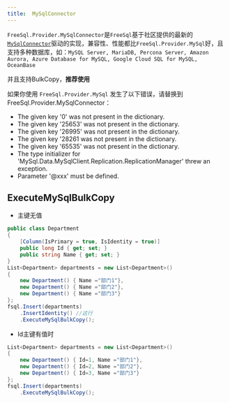 ```yaml
---
title:  MySqlConnector
---
```


<!-- # FreeSql.Provider.MySqlConnector -->

`FreeSql.Provider.MySqlConnector`是`FreeSql`基于社区提供的最新的[`MySqlConnector`](https://github.com/mysql-net/MySqlConnector)驱动的实现，兼容性、性能都比`FreeSql.Provider.MySql`好，且支持多种数据库，如：`MySQL Server, MariaDB, Percona Server, Amazon Aurora, Azure Database for MySQL, Google Cloud SQL for MySQL, OceanBase`

并且支持BulkCopy，**推荐使用**

如果你使用 `FreeSql.Provider.MySql` 发生了以下错误，请替换到 FreeSql.Provider.MySqlConnector：

- The given key '0' was not present in the dictionary.
- The given key '25653' was not present in the dictionary.
- The given key '26995' was not present in the dictionary.
- The given key '28261 was not present in the dictionary.
- The given key '65535' was not present in the dictionary.
- The type initializer for 'MySql.Data.MySqlClient.Replication.ReplicationManager' threw an exception.
- Parameter '@xxx' must be defined.

## ExecuteMySqlBulkCopy

- 主键无值

```cs
public class Department
{
    [Column(IsPrimary = true, IsIdentity = true)]
    public long Id { get; set; }
    public string Name { get; set; }
}
List<Department> departments = new List<Department>()
{
    new Department() { Name ="部门1"},
    new Department() { Name ="部门2"},
    new Department() { Name ="部门3"}
};
fsql.Insert(departments)
    .InsertIdentity() //这行
    .ExecuteMySqlBulkCopy();
```

- Id主键有值时

```cs
List<Department> departments = new List<Department>()
{
    new Department() { Id=1, Name ="部门1"},
    new Department() { Id=2, Name ="部门2"},
    new Department() { Id=3, Name ="部门3"}
};
fsql.Insert(departments)
    .ExecuteMySqlBulkCopy();
```
